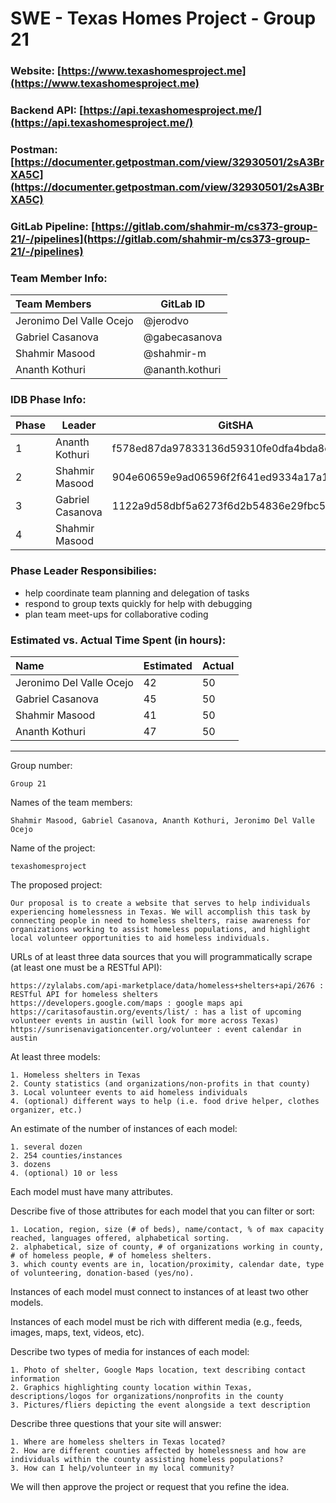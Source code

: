 # SWE - Texas Homes Project - Group 21

### Website: [https://www.texashomesproject.me](https://www.texashomesproject.me)

### Backend API: [https://api.texashomesproject.me/](https://api.texashomesproject.me/)

### Postman: [https://documenter.getpostman.com/view/32930501/2sA3BrXA5C](https://documenter.getpostman.com/view/32930501/2sA3BrXA5C)

### GitLab Pipeline: [https://gitlab.com/shahmir-m/cs373-group-21/-/pipelines](https://gitlab.com/shahmir-m/cs373-group-21/-/pipelines)

### Team Member Info:

| Team Members             | GitLab ID       |
| :----------------------- | --------------- |
| Jeronimo Del Valle Ocejo | @jerodvo        |
| Gabriel Casanova         | @gabecasanova   |
| Shahmir Masood           | @shahmir-m      |
| Ananth Kothuri           | @ananth.kothuri |

### IDB Phase Info:

| Phase | Leader           | GitSHA                                   |
| ----- | ---------------- | ---------------------------------------- |
| 1     | Ananth Kothuri   | f578ed87da97833136d59310fe0dfa4bda8e1ce0 |
| 2     | Shahmir Masood   | 904e60659e9ad06596f2f641ed9334a17a1db6c7 |
| 3     | Gabriel Casanova | 1122a9d58dbf5a6273f6d2b54836e29fbc5356b7 |
| 4     | Shahmir Masood   |                                          |

### Phase Leader Responsibilies:

- help coordinate team planning and delegation of tasks
- respond to group texts quickly for help with debugging
- plan team meet-ups for collaborative coding

### Estimated vs. Actual Time Spent (in hours):

| Name                     | Estimated | Actual |
| :----------------------- | --------- | ------ |
| Jeronimo Del Valle Ocejo | 42        | 50     |
| Gabriel Casanova         | 45        | 50     |
| Shahmir Masood           | 41        | 50     |
| Ananth Kothuri           | 47        | 50     |

---

Group number:

    Group 21

Names of the team members:

    Shahmir Masood, Gabriel Casanova, Ananth Kothuri, Jeronimo Del Valle Ocejo

Name of the project:

    texashomesproject

The proposed project:

    Our proposal is to create a website that serves to help individuals experiencing homelessness in Texas. We will accomplish this task by connecting people in need to homeless shelters, raise awareness for organizations working to assist homeless populations, and highlight local volunteer opportunities to aid homeless individuals.

URLs of at least three data sources that you will programmatically scrape (at least one must be a RESTful API):

    https://zylalabs.com/api-marketplace/data/homeless+shelters+api/2676 : RESTful API for homeless shelters
    https://developers.google.com/maps : google maps api
    https://caritasofaustin.org/events/list/ : has a list of upcoming volunteer events in austin (will look for more across Texas)
    https://sunrisenavigationcenter.org/volunteer : event calendar in austin

At least three models:

    1. Homeless shelters in Texas
    2. County statistics (and organizations/non-profits in that county)
    3. Local volunteer events to aid homeless individuals
    4. (optional) different ways to help (i.e. food drive helper, clothes organizer, etc.)

An estimate of the number of instances of each model:

    1. several dozen
    2. 254 counties/instances
    3. dozens
    4. (optional) 10 or less

Each model must have many attributes.

Describe five of those attributes for each model that you can filter or sort:

    1. Location, region, size (# of beds), name/contact, % of max capacity reached, languages offered, alphabetical sorting.
    2. alphabetical, size of county, # of organizations working in county, # of homeless people, # of homeless shelters.
    3. which county events are in, location/proximity, calendar date, type of volunteering, donation-based (yes/no).

Instances of each model must connect to instances of at least two other models.

Instances of each model must be rich with different media (e.g., feeds, images, maps, text, videos, etc).

Describe two types of media for instances of each model:

    1. Photo of shelter, Google Maps location, text describing contact information
    2. Graphics highlighting county location within Texas, descriptions/logos for organizations/nonprofits in the county
    3. Pictures/fliers depicting the event alongside a text description

Describe three questions that your site will answer:

    1. Where are homeless shelters in Texas located?
    2. How are different counties affected by homelessness and how are individuals within the county assisting homeless populations?
    3. How can I help/volunteer in my local community?

We will then approve the project or request that you refine the idea.

